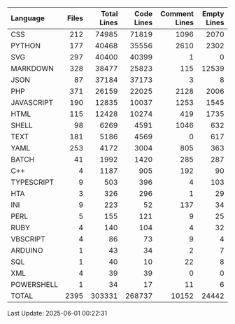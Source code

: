 | Language   |   Files |   Total Lines |   Code Lines |   Comment Lines |   Empty Lines |
|:-----------|--------:|--------------:|-------------:|----------------:|--------------:|
| CSS        |     212 |         74985 |        71819 |            1096 |          2070 |
| PYTHON     |     177 |         40468 |        35556 |            2610 |          2302 |
| SVG        |     297 |         40400 |        40399 |               1 |             0 |
| MARKDOWN   |     328 |         38477 |        25823 |             115 |         12539 |
| JSON       |      87 |         37184 |        37173 |               3 |             8 |
| PHP        |     371 |         26159 |        22025 |            2128 |          2006 |
| JAVASCRIPT |     190 |         12835 |        10037 |            1253 |          1545 |
| HTML       |     115 |         12428 |        10274 |             419 |          1735 |
| SHELL      |      98 |          6269 |         4591 |            1046 |           632 |
| TEXT       |     181 |          5186 |         4569 |               0 |           617 |
| YAML       |     253 |          4172 |         3004 |             805 |           363 |
| BATCH      |      41 |          1992 |         1420 |             285 |           287 |
| C++        |       4 |          1187 |          905 |             192 |            90 |
| TYPESCRIPT |       9 |           503 |          396 |               4 |           103 |
| HTA        |       3 |           326 |          296 |               1 |            29 |
| INI        |       9 |           223 |           52 |             137 |            34 |
| PERL       |       5 |           155 |          121 |               9 |            25 |
| RUBY       |       4 |           140 |          104 |               4 |            32 |
| VBSCRIPT   |       4 |            86 |           73 |               9 |             4 |
| ARDUINO    |       1 |            43 |           34 |               2 |             7 |
| SQL        |       1 |            40 |           10 |              22 |             8 |
| XML        |       4 |            39 |           39 |               0 |             0 |
| POWERSHELL |       1 |            34 |           17 |              11 |             6 |
| TOTAL      |    2395 |        303331 |       268737 |           10152 |         24442 |

Last Update: 2025-06-01 00:22:31